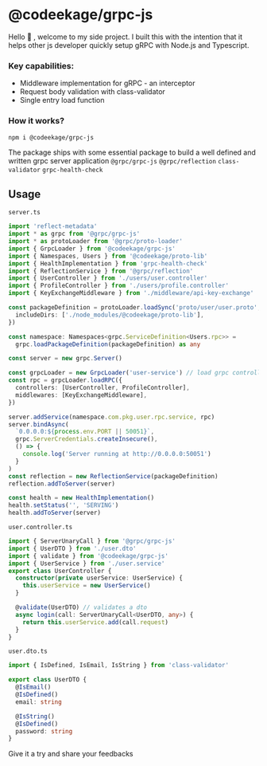 # @codeekage/grpc-js

Hello 👋 , welcome to my side project. I built this with the intention that it helps other js developer quickly setup gRPC with Node.js and Typescript.

### Key capabilities:

- Middleware implementation for gRPC - an interceptor
- Request body validation with class-validator
- Single entry load function

### How it works?

```shell
npm i @codeekage/grpc-js
```

The package ships with some essential package to build a well defined and written grpc server application `@grpc/grpc-js` `@grpc/reflection` `class-validator` `grpc-health-check`

## Usage

`server.ts`

```typescript
import 'reflect-metadata'
import * as grpc from '@grpc/grpc-js'
import * as protoLoader from '@grpc/proto-loader'
import { GrpcLoader } from '@codeekage/grpc-js'
import { Namespaces, Users } from '@codeekage/proto-lib'
import { HealthImplementation } from 'grpc-health-check'
import { ReflectionService } from '@grpc/reflection'
import { UserController } from './users/user.controller'
import { ProfileController } from './users/profile.controller'
import { KeyExchangeMiddleware } from './middleware/api-key-exchange'

const packageDefinition = protoLoader.loadSync('proto/user/user.proto', {
  includeDirs: ['./node_modules/@codeekage/proto-lib'],
})

const namespace: Namespaces<grpc.ServiceDefinition<Users.rpc>> =
  grpc.loadPackageDefinition(packageDefinition) as any

const server = new grpc.Server()

const grpcLoader = new GrpcLoader('user-service') // load grpc controller
const rpc = grpcLoader.loadRPC({
  controllers: [UserController, ProfileController],
  middlewares: [KeyExchangeMiddleware],
})

server.addService(namespace.com.pkg.user.rpc.service, rpc)
server.bindAsync(
  `0.0.0.0:${process.env.PORT || 50051}`,
  grpc.ServerCredentials.createInsecure(),
  () => {
    console.log('Server running at http://0.0.0.0:50051')
  }
)
const reflection = new ReflectionService(packageDefinition)
reflection.addToServer(server)

const health = new HealthImplementation()
health.setStatus('', 'SERVING')
health.addToServer(server)
```

`user.controller.ts`

```typescript
import { ServerUnaryCall } from '@grpc/grpc-js'
import { UserDTO } from './user.dto'
import { validate } from '@codeekage/grpc-js'
import { UserService } from './user.service'
export class UserController {
  constructor(private userService: UserService) {
    this.userService = new UserService()
  }

  @validate(UserDTO) // validates a dto
  async login(call: ServerUnaryCall<UserDTO, any>) {
    return this.userService.add(call.request)
  }
}
```

`user.dto.ts`

```typescript
import { IsDefined, IsEmail, IsString } from 'class-validator'

export class UserDTO {
  @IsEmail()
  @IsDefined()
  email: string

  @IsString()
  @IsDefined()
  password: string
}
```

Give it a try and share your feedbacks
